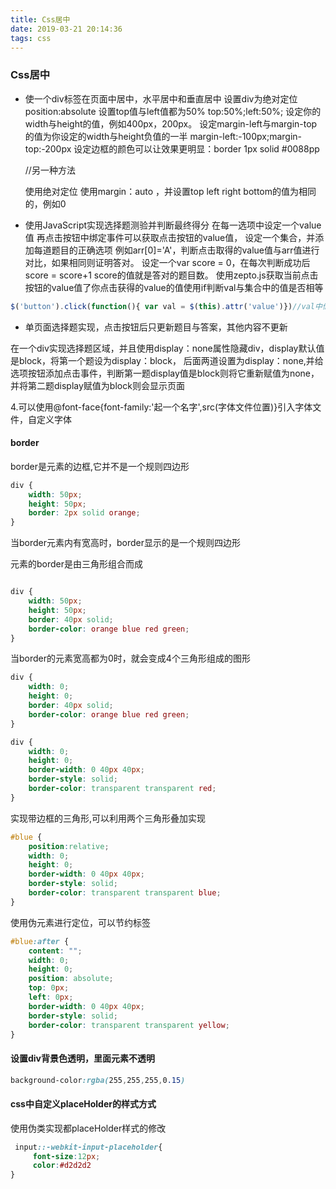 ```yaml
---
title: Css居中
date: 2019-03-21 20:14:36
tags: css
---
```


### Css居中

* 使一个div标签在页面中居中，水平居中和垂直居中
    设置div为绝对定位 position:absolute
    设置top值与left值都为50% top:50%;left:50%;
    设定你的width与height的值，例如400px，200px。
    设定margin-left与margin-top的值为你设定的width与height负值的一半
    margin-left:-100px;margin-top:-200px
    设定边框的颜色可以让效果更明显：border 1px solid #0088pp

   //另一种方法

   使用绝对定位
   使用margin：auto ，并设置top left right bottom的值为相同的，例如0
* 使用JavaScript实现选择题测验并判断最终得分
    在每一选项中设定一个value值
    再点击按钮中绑定事件可以获取点击按钮的value值，
    设定一个集合，并添加每道题目的正确选项
    例如arr[0]='A'，判断点击取得的value值与arr值进行对比，如果相同则证明答对。
    设定一个var score = 0，在每次判断成功后score = score+1
    score的值就是答对的题目数。
    使用zepto.js获取当前点击按钮的value值了你点击获得的value的值使用if判断val与集合中的值是否相等

```javascript
$('button').click(function(){ var val = $(this).attr('value')})//val中储存
```

* 单页面选择题实现，点击按钮后只更新题目与答案，其他内容不更新

在一个div实现选择题区域，并且使用display：none属性隐藏div，display默认值是block，将第一个题设为display：block，
后面两道设置为display：none,并给选项按钮添加点击事件，判断第一题display值是block则将它重新赋值为none，并将第二题display赋值为block则会显示页面

4.可以使用@font-face{font-family:'起一个名字',src(字体文件位置)}引入字体文件，自定义字体

#### border

border是元素的边框,它并不是一个规则四边形

```css
div {
    width: 50px;
    height: 50px;
    border: 2px solid orange;
}
```

当border元素内有宽高时，border显示的是一个规则四边形

元素的border是由三角形组合而成

```css

div {
    width: 50px;
    height: 50px;
    border: 40px solid;
    border-color: orange blue red green;
}
```

当border的元素宽高都为0时，就会变成4个三角形组成的图形

```css
div {
    width: 0;
    height: 0;
    border: 40px solid;
    border-color: orange blue red green;
}
```

```css
div {
    width: 0;
    height: 0;
    border-width: 0 40px 40px;
    border-style: solid;
    border-color: transparent transparent red;
}

```

实现带边框的三角形,可以利用两个三角形叠加实现

```css
#blue {
    position:relative;
    width: 0;
    height: 0;
    border-width: 0 40px 40px;
    border-style: solid;
    border-color: transparent transparent blue;
}
```

使用伪元素进行定位，可以节约标签

```css
#blue:after {
    content: "";
    width: 0;
    height: 0;
    position: absolute;
    top: 0px;
    left: 0px;
    border-width: 0 40px 40px;
    border-style: solid;
    border-color: transparent transparent yellow;
}

```

#### 设置div背景色透明，里面元素不透明

```css
background-color:rgba(255,255,255,0.15)
```

#### css中自定义placeHolder的样式方式

使用伪类实现都placeHolder样式的修改

```css
 input::-webkit-input-placeholder{
     font-size:12px;
     color:#d2d2d2
}
```
